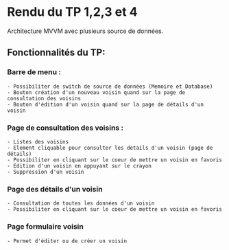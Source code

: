 
# Rendu du TP 1,2,3 et 4

Architecture MVVM avec plusieurs source de données. 

## Fonctionnalités du TP:

### Barre de menu :

	- Possibiliter de switch de source de données (Memoire et Database)
	- Bouton création d'un nouveau voisin quand sur la page de consultation des voisins 
	- Bouton d'édition d'un voisin quand sur la page de détails d'un voisin


### Page de consultation des voisins :

	- Listes des voisins 
	- Element cliquable pour consulter les details d'un voisin (page de détails)
	- Possibiliter en cliquant sur le coeur de mettre un voisin en favoris
	- Edition d'un voisin en appuyant sur le crayon
	- Suppression d'un voisin 
	
### Page des détails d'un voisin 

	- Consultation de toutes les données d'un voisin 
	- Possibiliter en cliquant sur le coeur de mettre un voisin en favoris
	
### Page formulaire voisin 

	- Permet d'éditer ou de créer un voisin 

